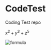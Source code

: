 # CodeTest
Coding Test repo


$x^2 + y^3 + z^5$

![formula](https://render.githubusercontent.com/render/math?math=e^{\pi}=-1)
